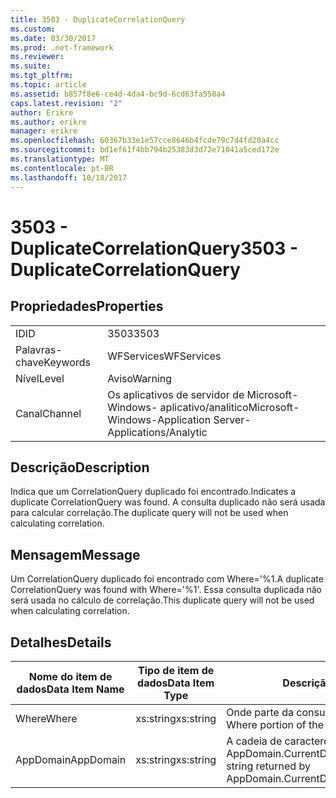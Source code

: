 ```yaml
---
title: 3503 - DuplicateCorrelationQuery
ms.custom: 
ms.date: 03/30/2017
ms.prod: .net-framework
ms.reviewer: 
ms.suite: 
ms.tgt_pltfrm: 
ms.topic: article
ms.assetid: b857f8e6-ce4d-4da4-bc9d-6cd63fa558a4
caps.latest.revision: "2"
author: Erikre
ms.author: erikre
manager: erikre
ms.openlocfilehash: 60367b33e1e57cce8646b4fcde79c7d4fd20a4cc
ms.sourcegitcommit: bd1ef61f4bb794b25383d3d72e71041a5ced172e
ms.translationtype: MT
ms.contentlocale: pt-BR
ms.lasthandoff: 10/18/2017
---
```

# <a name="3503---duplicatecorrelationquery"></a><span data-ttu-id="bcda5-102">3503 - DuplicateCorrelationQuery</span><span class="sxs-lookup"><span data-stu-id="bcda5-102">3503 - DuplicateCorrelationQuery</span></span>
## <a name="properties"></a><span data-ttu-id="bcda5-103">Propriedades</span><span class="sxs-lookup"><span data-stu-id="bcda5-103">Properties</span></span>  
  
|||  
|-|-|  
|<span data-ttu-id="bcda5-104">ID</span><span class="sxs-lookup"><span data-stu-id="bcda5-104">ID</span></span>|<span data-ttu-id="bcda5-105">3503</span><span class="sxs-lookup"><span data-stu-id="bcda5-105">3503</span></span>|  
|<span data-ttu-id="bcda5-106">Palavras-chave</span><span class="sxs-lookup"><span data-stu-id="bcda5-106">Keywords</span></span>|<span data-ttu-id="bcda5-107">WFServices</span><span class="sxs-lookup"><span data-stu-id="bcda5-107">WFServices</span></span>|  
|<span data-ttu-id="bcda5-108">Nível</span><span class="sxs-lookup"><span data-stu-id="bcda5-108">Level</span></span>|<span data-ttu-id="bcda5-109">Aviso</span><span class="sxs-lookup"><span data-stu-id="bcda5-109">Warning</span></span>|  
|<span data-ttu-id="bcda5-110">Canal</span><span class="sxs-lookup"><span data-stu-id="bcda5-110">Channel</span></span>|<span data-ttu-id="bcda5-111">Os aplicativos de servidor de Microsoft-Windows- aplicativo/analítico</span><span class="sxs-lookup"><span data-stu-id="bcda5-111">Microsoft-Windows-Application Server-Applications/Analytic</span></span>|  
  
## <a name="description"></a><span data-ttu-id="bcda5-112">Descrição</span><span class="sxs-lookup"><span data-stu-id="bcda5-112">Description</span></span>  
 <span data-ttu-id="bcda5-113">Indica que um CorrelationQuery duplicado foi encontrado.</span><span class="sxs-lookup"><span data-stu-id="bcda5-113">Indicates a duplicate CorrelationQuery was found.</span></span> <span data-ttu-id="bcda5-114">A consulta duplicado não será usada para calcular correlação.</span><span class="sxs-lookup"><span data-stu-id="bcda5-114">The duplicate query will not be used when calculating correlation.</span></span>  
  
## <a name="message"></a><span data-ttu-id="bcda5-115">Mensagem</span><span class="sxs-lookup"><span data-stu-id="bcda5-115">Message</span></span>  
 <span data-ttu-id="bcda5-116">Um CorrelationQuery duplicado foi encontrado com Where='%1.</span><span class="sxs-lookup"><span data-stu-id="bcda5-116">A duplicate CorrelationQuery was found with Where='%1'.</span></span> <span data-ttu-id="bcda5-117">Essa consulta duplicada não será usada no cálculo de correlação.</span><span class="sxs-lookup"><span data-stu-id="bcda5-117">This duplicate query will not be used when calculating correlation.</span></span>  
  
## <a name="details"></a><span data-ttu-id="bcda5-118">Detalhes</span><span class="sxs-lookup"><span data-stu-id="bcda5-118">Details</span></span>  
  
|<span data-ttu-id="bcda5-119">Nome do item de dados</span><span class="sxs-lookup"><span data-stu-id="bcda5-119">Data Item Name</span></span>|<span data-ttu-id="bcda5-120">Tipo de item de dados</span><span class="sxs-lookup"><span data-stu-id="bcda5-120">Data Item Type</span></span>|<span data-ttu-id="bcda5-121">Descrição</span><span class="sxs-lookup"><span data-stu-id="bcda5-121">Description</span></span>|  
|--------------------|--------------------|-----------------|  
|<span data-ttu-id="bcda5-122">Where</span><span class="sxs-lookup"><span data-stu-id="bcda5-122">Where</span></span>|<span data-ttu-id="bcda5-123">xs:string</span><span class="sxs-lookup"><span data-stu-id="bcda5-123">xs:string</span></span>|<span data-ttu-id="bcda5-124">Onde parte da consulta de correlação.</span><span class="sxs-lookup"><span data-stu-id="bcda5-124">The Where portion of the correlation query.</span></span>|  
|<span data-ttu-id="bcda5-125">AppDomain</span><span class="sxs-lookup"><span data-stu-id="bcda5-125">AppDomain</span></span>|<span data-ttu-id="bcda5-126">xs:string</span><span class="sxs-lookup"><span data-stu-id="bcda5-126">xs:string</span></span>|<span data-ttu-id="bcda5-127">A cadeia de caracteres retornada por AppDomain.CurrentDomain.FriendlyName.</span><span class="sxs-lookup"><span data-stu-id="bcda5-127">The string returned by AppDomain.CurrentDomain.FriendlyName.</span></span>|
